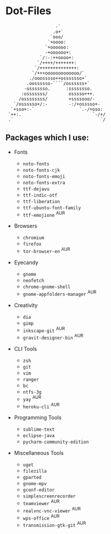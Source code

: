 # Dot-Files


```
                   -`                    
                  .o+`                   
                 `ooo/                   
                `+oooo:                  
               `+oooooo:                 
               -+oooooo+:                
             `/:-:++oooo+:               
            `/++++/+++++++:              
           `/++++++++++++++:             
          `/+++ooooooooooooo/`           
         ./ooosssso++osssssso+`          
        .oossssso-````/ossssss+`         
       -osssssso.      :ssssssso.        
      :osssssss/        osssso+++.       
     /ossssssss/        +ssssooo/-       
   `/ossssso+/:-        -:/+osssso+-     
  `+sso+:-`                 `.-/+oso:
 `++:.                           `-/+/
 .`                                 `/
```

## Packages which I use:

- Fonts
	- `noto-fonts`
	- `noto-fonts-cjk`
	- `noto-fonts-emoji`
	- `noto-fonts-extra`
	- `ttf-dejavu`
	- `ttf-indic-otf`
	- `ttf-liberation`
	- `ttf-ubuntu-font-family`
	- `ttf-emojione` <sup>AUR</sup>

- Browsers
	- `chromium`
	- `firefox`
	- `tor-browser-en` <sup>AUR</sup>

- Eyecandy
	- `gnome`
	- `neofetch`
	- `chrome-gnome-shell`
	- `gnome-appfolders-manager` <sup>AUR</sup>

- Creativity
	- `dia`
	- `gimp`
	- `inkscape-git` <sup>AUR</sup>
	- `gravit-designer-bin` <sup>AUR</sup>

- CLI Tools
	- `zsh`
	- `git`
	- `vim`
	- `ranger`
	- `bc`
	- `ntfs-3g`
	- `yay` <sup>AUR</sup>
	- `heroku-cli` <sup>AUR</sup>

- Programming Tools
	- `sublime-text`
	- `eclipse-java`
	- `pycharm-community-edition`

- Miscellaneous Tools
	- `uget`
	- `filezilla`
	- `gparted`
	- `gnome-mpv`
	- `gconf-editor`
	- `simplescreenrecorder`
	- `teamviewer` <sup>AUR</sup>
	- `realvnc-vnc-viewer` <sup>AUR</sup>
	- `wps-office` <sup>AUR</sup>
	- `transmission-gtk-git` <sup>AUR</sup>
